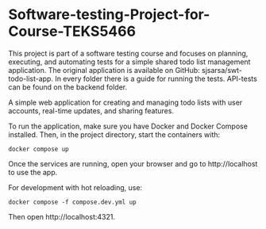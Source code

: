 # Software-testing-Project-for-Course-TEKS5466

This project is part of a software testing course and focuses on planning, executing, and automating tests for a simple shared todo list management application. The original application is available on GitHub: sjsarsa/swt-todo-list-app. In every folder there is a guide for running the tests. API-tests can be found on the backend folder.

A simple web application for creating and managing todo lists with user accounts, real-time updates, and sharing features.

To run the application, make sure you have Docker and Docker Compose installed. Then, in the project directory, start the containers with:

```
docker compose up
```


Once the services are running, open your browser and go to http://localhost
 to use the app.

For development with hot reloading, use:

```
docker compose -f compose.dev.yml up
```


Then open http://localhost:4321.
